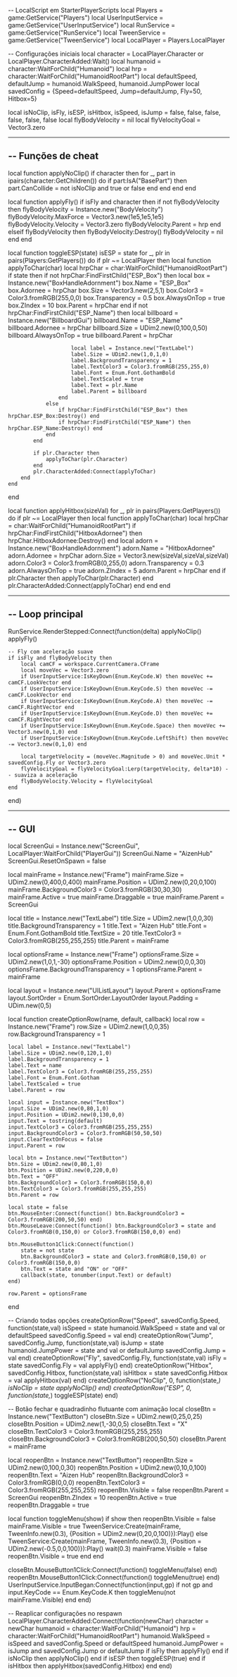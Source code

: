 -- LocalScript em StarterPlayerScripts
local Players = game:GetService("Players")
local UserInputService = game:GetService("UserInputService")
local RunService = game:GetService("RunService")
local TweenService = game:GetService("TweenService")
local LocalPlayer = Players.LocalPlayer

-- Configurações iniciais
local character = LocalPlayer.Character or LocalPlayer.CharacterAdded:Wait()
local humanoid = character:WaitForChild("Humanoid")
local hrp = character:WaitForChild("HumanoidRootPart")
local defaultSpeed, defaultJump = humanoid.WalkSpeed, humanoid.JumpPower
local savedConfig = {Speed=defaultSpeed, Jump=defaultJump, Fly=50, Hitbox=5}

local isNoClip, isFly, isESP, isHitbox, isSpeed, isJump = false, false, false, false, false, false
local flyBodyVelocity = nil
local flyVelocityGoal = Vector3.zero

-----------------------------------------------------
-- Funções de cheat
-----------------------------------------------------
local function applyNoClip()
    if character then
        for _, part in ipairs(character:GetChildren()) do
            if part:IsA("BasePart") then
                part.CanCollide = not isNoClip and true or false
            end
        end
    end
end

local function applyFly()
    if isFly and character then
        if not flyBodyVelocity then
            flyBodyVelocity = Instance.new("BodyVelocity")
            flyBodyVelocity.MaxForce = Vector3.new(1e5,1e5,1e5)
            flyBodyVelocity.Velocity = Vector3.zero
            flyBodyVelocity.Parent = hrp
        end
    elseif flyBodyVelocity then
        flyBodyVelocity:Destroy()
        flyBodyVelocity = nil
    end
end

local function toggleESP(state)
    isESP = state
    for _, plr in pairs(Players:GetPlayers()) do
        if plr ~= LocalPlayer then
            local function applyToChar(char)
                local hrpChar = char:WaitForChild("HumanoidRootPart")
                if state then
                    if not hrpChar:FindFirstChild("ESP_Box") then
                        local box = Instance.new("BoxHandleAdornment")
                        box.Name = "ESP_Box"
                        box.Adornee = hrpChar
                        box.Size = Vector3.new(2,5,1)
                        box.Color3 = Color3.fromRGB(255,0,0)
                        box.Transparency = 0.5
                        box.AlwaysOnTop = true
                        box.ZIndex = 10
                        box.Parent = hrpChar
                    end
                    if not hrpChar:FindFirstChild("ESP_Name") then
                        local billboard = Instance.new("BillboardGui")
                        billboard.Name = "ESP_Name"
                        billboard.Adornee = hrpChar
                        billboard.Size = UDim2.new(0,100,0,50)
                        billboard.AlwaysOnTop = true
                        billboard.Parent = hrpChar

                        local label = Instance.new("TextLabel")
                        label.Size = UDim2.new(1,0,1,0)
                        label.BackgroundTransparency = 1
                        label.TextColor3 = Color3.fromRGB(255,255,0)
                        label.Font = Enum.Font.GothamBold
                        label.TextScaled = true
                        label.Text = plr.Name
                        label.Parent = billboard
                    end
                else
                    if hrpChar:FindFirstChild("ESP_Box") then hrpChar.ESP_Box:Destroy() end
                    if hrpChar:FindFirstChild("ESP_Name") then hrpChar.ESP_Name:Destroy() end
                end
            end

            if plr.Character then
                applyToChar(plr.Character)
            end
            plr.CharacterAdded:Connect(applyToChar)
        end
    end
end

local function applyHitbox(sizeVal)
    for _, plr in pairs(Players:GetPlayers()) do
        if plr ~= LocalPlayer then
            local function applyToChar(char)
                local hrpChar = char:WaitForChild("HumanoidRootPart")
                if hrpChar:FindFirstChild("HitboxAdornee") then
                    hrpChar.HitboxAdornee:Destroy()
                end
                local adorn = Instance.new("BoxHandleAdornment")
                adorn.Name = "HitboxAdornee"
                adorn.Adornee = hrpChar
                adorn.Size = Vector3.new(sizeVal,sizeVal,sizeVal)
                adorn.Color3 = Color3.fromRGB(0,255,0)
                adorn.Transparency = 0.3
                adorn.AlwaysOnTop = true
                adorn.ZIndex = 5
                adorn.Parent = hrpChar
            end
            if plr.Character then
                applyToChar(plr.Character)
            end
            plr.CharacterAdded:Connect(applyToChar)
        end
    end
end

-----------------------------------------------------
-- Loop principal
-----------------------------------------------------
RunService.RenderStepped:Connect(function(delta)
    applyNoClip()
    applyFly()

    -- Fly com aceleração suave
    if isFly and flyBodyVelocity then
        local camCF = workspace.CurrentCamera.CFrame
        local moveVec = Vector3.zero
        if UserInputService:IsKeyDown(Enum.KeyCode.W) then moveVec += camCF.LookVector end
        if UserInputService:IsKeyDown(Enum.KeyCode.S) then moveVec -= camCF.LookVector end
        if UserInputService:IsKeyDown(Enum.KeyCode.A) then moveVec -= camCF.RightVector end
        if UserInputService:IsKeyDown(Enum.KeyCode.D) then moveVec += camCF.RightVector end
        if UserInputService:IsKeyDown(Enum.KeyCode.Space) then moveVec += Vector3.new(0,1,0) end
        if UserInputService:IsKeyDown(Enum.KeyCode.LeftShift) then moveVec -= Vector3.new(0,1,0) end

        local targetVelocity = (moveVec.Magnitude > 0) and moveVec.Unit * savedConfig.Fly or Vector3.zero
        flyVelocityGoal = flyVelocityGoal:Lerp(targetVelocity, delta*10) -- suaviza a aceleração
        flyBodyVelocity.Velocity = flyVelocityGoal
    end
end)

-----------------------------------------------------
-- GUI
-----------------------------------------------------
local ScreenGui = Instance.new("ScreenGui", LocalPlayer:WaitForChild("PlayerGui"))
ScreenGui.Name = "AizenHub"
ScreenGui.ResetOnSpawn = false

local mainFrame = Instance.new("Frame")
mainFrame.Size = UDim2.new(0,400,0,400)
mainFrame.Position = UDim2.new(0,20,0,100)
mainFrame.BackgroundColor3 = Color3.fromRGB(30,30,30)
mainFrame.Active = true
mainFrame.Draggable = true
mainFrame.Parent = ScreenGui

local title = Instance.new("TextLabel")
title.Size = UDim2.new(1,0,0,30)
title.BackgroundTransparency = 1
title.Text = "Aizen Hub"
title.Font = Enum.Font.GothamBold
title.TextSize = 20
title.TextColor3 = Color3.fromRGB(255,255,255)
title.Parent = mainFrame

local optionsFrame = Instance.new("Frame")
optionsFrame.Size = UDim2.new(1,0,1,-30)
optionsFrame.Position = UDim2.new(0,0,0,30)
optionsFrame.BackgroundTransparency = 1
optionsFrame.Parent = mainFrame

local layout = Instance.new("UIListLayout")
layout.Parent = optionsFrame
layout.SortOrder = Enum.SortOrder.LayoutOrder
layout.Padding = UDim.new(0,5)

local function createOptionRow(name, default, callback)
    local row = Instance.new("Frame")
    row.Size = UDim2.new(1,0,0,35)
    row.BackgroundTransparency = 1

    local label = Instance.new("TextLabel")
    label.Size = UDim2.new(0,120,1,0)
    label.BackgroundTransparency = 1
    label.Text = name
    label.TextColor3 = Color3.fromRGB(255,255,255)
    label.Font = Enum.Font.Gotham
    label.TextScaled = true
    label.Parent = row

    local input = Instance.new("TextBox")
    input.Size = UDim2.new(0,80,1,0)
    input.Position = UDim2.new(0,130,0,0)
    input.Text = tostring(default)
    input.TextColor3 = Color3.fromRGB(255,255,255)
    input.BackgroundColor3 = Color3.fromRGB(50,50,50)
    input.ClearTextOnFocus = false
    input.Parent = row

    local btn = Instance.new("TextButton")
    btn.Size = UDim2.new(0,80,1,0)
    btn.Position = UDim2.new(0,220,0,0)
    btn.Text = "OFF"
    btn.BackgroundColor3 = Color3.fromRGB(150,0,0)
    btn.TextColor3 = Color3.fromRGB(255,255,255)
    btn.Parent = row

    local state = false
    btn.MouseEnter:Connect(function() btn.BackgroundColor3 = Color3.fromRGB(200,50,50) end)
    btn.MouseLeave:Connect(function() btn.BackgroundColor3 = state and Color3.fromRGB(0,150,0) or Color3.fromRGB(150,0,0) end)

    btn.MouseButton1Click:Connect(function()
        state = not state
        btn.BackgroundColor3 = state and Color3.fromRGB(0,150,0) or Color3.fromRGB(150,0,0)
        btn.Text = state and "ON" or "OFF"
        callback(state, tonumber(input.Text) or default)
    end)

    row.Parent = optionsFrame
end

-- Criando todas opções
createOptionRow("Speed", savedConfig.Speed, function(state,val)
    isSpeed = state
    humanoid.WalkSpeed = state and val or defaultSpeed
    savedConfig.Speed = val
end)
createOptionRow("Jump", savedConfig.Jump, function(state,val)
    isJump = state
    humanoid.JumpPower = state and val or defaultJump
    savedConfig.Jump = val
end)
createOptionRow("Fly", savedConfig.Fly, function(state,val)
    isFly = state
    savedConfig.Fly = val
    applyFly()
end)
createOptionRow("Hitbox", savedConfig.Hitbox, function(state,val)
    isHitbox = state
    savedConfig.Hitbox = val
    applyHitbox(val)
end)
createOptionRow("NoClip", 0, function(state,_)
    isNoClip = state
    applyNoClip()
end)
createOptionRow("ESP", 0, function(state,_)
    toggleESP(state)
end)

-- Botão fechar e quadradinho flutuante com animação
local closeBtn = Instance.new("TextButton")
closeBtn.Size = UDim2.new(0,25,0,25)
closeBtn.Position = UDim2.new(1,-30,0,5)
closeBtn.Text = "X"
closeBtn.TextColor3 = Color3.fromRGB(255,255,255)
closeBtn.BackgroundColor3 = Color3.fromRGB(200,50,50)
closeBtn.Parent = mainFrame

local reopenBtn = Instance.new("TextButton")
reopenBtn.Size = UDim2.new(0,100,0,30)
reopenBtn.Position = UDim2.new(0,10,0,100)
reopenBtn.Text = "Aizen Hub"
reopenBtn.BackgroundColor3 = Color3.fromRGB(0,0,0)
reopenBtn.TextColor3 = Color3.fromRGB(255,255,255)
reopenBtn.Visible = false
reopenBtn.Parent = ScreenGui
reopenBtn.ZIndex = 10
reopenBtn.Active = true
reopenBtn.Draggable = true

local function toggleMenu(show)
    if show then
        reopenBtn.Visible = false
        mainFrame.Visible = true
        TweenService:Create(mainFrame, TweenInfo.new(0.3), {Position = UDim2.new(0,20,0,100)}):Play()
    else
        TweenService:Create(mainFrame, TweenInfo.new(0.3), {Position = UDim2.new(-0.5,0,0,100)}):Play()
        wait(0.3)
        mainFrame.Visible = false
        reopenBtn.Visible = true
    end
end

closeBtn.MouseButton1Click:Connect(function() toggleMenu(false) end)
reopenBtn.MouseButton1Click:Connect(function() toggleMenu(true) end)
UserInputService.InputBegan:Connect(function(input,gp)
    if not gp and input.KeyCode == Enum.KeyCode.K then
        toggleMenu(not mainFrame.Visible)
    end
end)

-- Reaplicar configurações no respawn
LocalPlayer.CharacterAdded:Connect(function(newChar)
    character = newChar
    humanoid = character:WaitForChild("Humanoid")
    hrp = character:WaitForChild("HumanoidRootPart")
    humanoid.WalkSpeed = isSpeed and savedConfig.Speed or defaultSpeed
    humanoid.JumpPower = isJump and savedConfig.Jump or defaultJump
    if isFly then applyFly() end
    if isNoClip then applyNoClip() end
    if isESP then toggleESP(true) end
    if isHitbox then applyHitbox(savedConfig.Hitbox) end
end)
